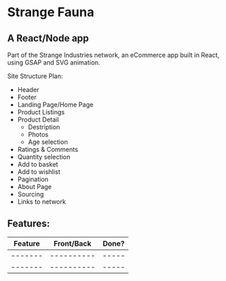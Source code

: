 # Strange Fauna

## A React/Node app

Part of the Strange Industries network, an eCommerce app built in React, using GSAP and SVG animation.

Site Structure Plan:
* Header
* Footer
* Landing Page/Home Page
* Product Listings
 * Product Detail
 	* Destription
 	* Photos
 	* Age selection
  * Ratings & Comments
  * Quantity selection
  * Add to basket
  * Add to wishlist
 * Pagination
* About Page
 * Sourcing
 * Links to network

## Features:
|Feature|Front/Back|Done?|
|-------|----------|-----|
|-------|----------|-----|
|-------|----------|-----|